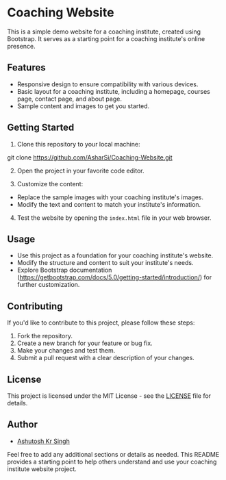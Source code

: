 # Coaching Website

This is a simple demo website for a coaching institute, created using Bootstrap. It serves as a starting point for a coaching institute's online presence.

## Features

- Responsive design to ensure compatibility with various devices.
- Basic layout for a coaching institute, including a homepage, courses page, contact page, and about page.
- Sample content and images to get you started.

## Getting Started

1. Clone this repository to your local machine:

git clone https://github.com/AsharSi/Coaching-Website.git

2. Open the project in your favorite code editor.

3. Customize the content:
- Replace the sample images with your coaching institute's images.
- Modify the text and content to match your institute's information.

4. Test the website by opening the `index.html` file in your web browser.

## Usage

- Use this project as a foundation for your coaching institute's website.
- Modify the structure and content to suit your institute's needs.
- Explore Bootstrap documentation (https://getbootstrap.com/docs/5.0/getting-started/introduction/) for further customization.

## Contributing

If you'd like to contribute to this project, please follow these steps:

1. Fork the repository.
2. Create a new branch for your feature or bug fix.
3. Make your changes and test them.
4. Submit a pull request with a clear description of your changes.

## License

This project is licensed under the MIT License - see the [LICENSE](LICENSE) file for details.

## Author

- [Ashutosh Kr Singh](https://github.com/AsharSi)

Feel free to add any additional sections or details as needed. This README provides a starting point to help others understand and use your coaching institute website project.
